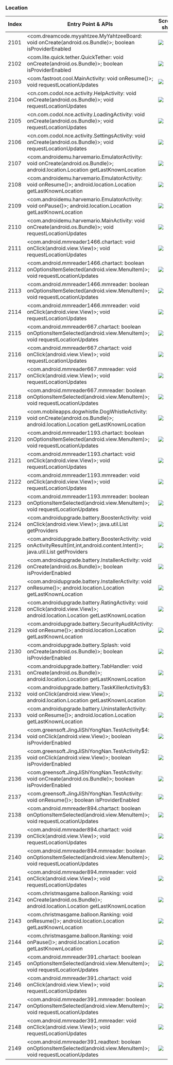 ### Location
| Index | Entry Point & APIs | Screen shot | Resource id | Label |
| ------------- | ------------- | ------------- |-------------|-------------|
| 2101 | <com.dreamcode.myyahtzee.MyYahtzeeBoard: void onCreate(android.os.Bundle)>; boolean isProviderEnabled | ![](D:\COSMOS\output\py\Drebin\VirusShare_Android_20130506\VirusShare_733903a7746212101b42331abe16618b\com.dreamcode.myyahtzee.MyYahtzeeBoard.png) |  | |
| 2102 | <com.lite.quick.tether.QuickTether: void onCreate(android.os.Bundle)>; boolean isProviderEnabled | ![](D:\COSMOS\output\py\Drebin\VirusShare_Android_20130506\VirusShare_7389c911d43654265f6090681263c850\com.lite.quick.tether.QuickTether.png) |  | |
| 2103 | <com.fastroot.cool.MainActivity: void onResume()>; void requestLocationUpdates | ![](D:\COSMOS\output\py\Drebin\VirusShare_Android_20130506\VirusShare_f852e9de2069611f5b047867e49059fb\com.fastroot.cool.MainActivity.png) |  | |
| 2104 | <cn.com.codol.nce.activity.HelpActivity: void onCreate(android.os.Bundle)>; void requestLocationUpdates | ![](D:\COSMOS\output\py\Drebin\VirusShare_Android_20130506\VirusShare_745d26d7f229426bc6bc341848c20bfe\cn.com.codol.nce.activity.HelpActivity.png) |  | |
| 2105 | <cn.com.codol.nce.activity.LoadingActivity: void onCreate(android.os.Bundle)>; void requestLocationUpdates | ![](D:\COSMOS\output\py\Drebin\VirusShare_Android_20130506\VirusShare_745d26d7f229426bc6bc341848c20bfe\cn.com.codol.nce.activity.LoadingActivity.png) |  | |
| 2106 | <cn.com.codol.nce.activity.SettingsActivity: void onCreate(android.os.Bundle)>; void requestLocationUpdates | ![](D:\COSMOS\output\py\Drebin\VirusShare_Android_20130506\VirusShare_745d26d7f229426bc6bc341848c20bfe\cn.com.codol.nce.activity.SettingsActivity.png) |  | |
| 2107 | <com.androidemu.harvemario.EmulatorActivity: void onCreate(android.os.Bundle)>; android.location.Location getLastKnownLocation | ![](D:\COSMOS\output\py\Drebin\VirusShare_Android_20130506\VirusShare_80cb9696d3812bdd2f22ad0aa083fe0f\com.androidemu.harvemario.EmulatorActivity.png) |  | |
| 2108 | <com.androidemu.harvemario.EmulatorActivity: void onResume()>; android.location.Location getLastKnownLocation | ![](D:\COSMOS\output\py\Drebin\VirusShare_Android_20130506\VirusShare_80cb9696d3812bdd2f22ad0aa083fe0f\com.androidemu.harvemario.EmulatorActivity.png) |  | |
| 2109 | <com.androidemu.harvemario.EmulatorActivity: void onPause()>; android.location.Location getLastKnownLocation | ![](D:\COSMOS\output\py\Drebin\VirusShare_Android_20130506\VirusShare_80cb9696d3812bdd2f22ad0aa083fe0f\com.androidemu.harvemario.EmulatorActivity.png) |  | |
| 2110 | <com.androidemu.harvemario.MainActivity: void onCreate(android.os.Bundle)>; void requestLocationUpdates | ![](D:\COSMOS\output\py\Drebin\VirusShare_Android_20130506\VirusShare_cd14b831bea00caa7dde361ac45e15df\com.androidemu.harvemario.MainActivity.png) |  | |
| 2111 | <com.android.mmreader1466.chartact: void onClick(android.view.View)>; void requestLocationUpdates | ![](D:\COSMOS\output\py\Drebin\VirusShare_Android_20130506\VirusShare_75376abffeb1a2e857665809aa16dc87\com.android.mmreader1466.chartact.png) |  | |
| 2112 | <com.android.mmreader1466.chartact: boolean onOptionsItemSelected(android.view.MenuItem)>; void requestLocationUpdates | ![](D:\COSMOS\output\py\Drebin\VirusShare_Android_20130506\VirusShare_75376abffeb1a2e857665809aa16dc87\com.android.mmreader1466.chartact.png) |  | |
| 2113 | <com.android.mmreader1466.mmreader: boolean onOptionsItemSelected(android.view.MenuItem)>; void requestLocationUpdates | ![](D:\COSMOS\output\py\Drebin\VirusShare_Android_20130506\VirusShare_75376abffeb1a2e857665809aa16dc87\com.android.mmreader1466.mmreader.png) |  | |
| 2114 | <com.android.mmreader1466.mmreader: void onClick(android.view.View)>; void requestLocationUpdates | ![](D:\COSMOS\output\py\Drebin\VirusShare_Android_20130506\VirusShare_75376abffeb1a2e857665809aa16dc87\com.android.mmreader1466.mmreader.png) |  | |
| 2115 | <com.android.mmreader667.chartact: boolean onOptionsItemSelected(android.view.MenuItem)>; void requestLocationUpdates | ![](D:\COSMOS\output\py\Drebin\VirusShare_Android_20130506\VirusShare_75da4da6ec681d6280756f738b4eab11\com.android.mmreader667.chartact.png) |  | |
| 2116 | <com.android.mmreader667.chartact: void onClick(android.view.View)>; void requestLocationUpdates | ![](D:\COSMOS\output\py\Drebin\VirusShare_Android_20130506\VirusShare_75da4da6ec681d6280756f738b4eab11\com.android.mmreader667.chartact.png) |  | |
| 2117 | <com.android.mmreader667.mmreader: void onClick(android.view.View)>; void requestLocationUpdates | ![](D:\COSMOS\output\py\Drebin\VirusShare_Android_20130506\VirusShare_75da4da6ec681d6280756f738b4eab11\com.android.mmreader667.mmreader.png) |  | |
| 2118 | <com.android.mmreader667.mmreader: boolean onOptionsItemSelected(android.view.MenuItem)>; void requestLocationUpdates | ![](D:\COSMOS\output\py\Drebin\VirusShare_Android_20130506\VirusShare_75da4da6ec681d6280756f738b4eab11\com.android.mmreader667.mmreader.png) |  | |
| 2119 | <com.mobileapps.dogwhistle.DogWhistleActivity: void onCreate(android.os.Bundle)>; android.location.Location getLastKnownLocation | ![](D:\COSMOS\output\py\Drebin\VirusShare_Android_20130506\VirusShare_7623a50c216890ca3d0983a4e9354073\com.mobileapps.dogwhistle.DogWhistleActivity.png) |  | |
| 2120 | <com.android.mmreader1193.chartact: boolean onOptionsItemSelected(android.view.MenuItem)>; void requestLocationUpdates | ![](D:\COSMOS\output\py\Drebin\VirusShare_Android_20130506\VirusShare_76998ffcc1d97cecd90aaf8e0143a13b\com.android.mmreader1193.chartact.png) |  | |
| 2121 | <com.android.mmreader1193.chartact: void onClick(android.view.View)>; void requestLocationUpdates | ![](D:\COSMOS\output\py\Drebin\VirusShare_Android_20130506\VirusShare_76998ffcc1d97cecd90aaf8e0143a13b\com.android.mmreader1193.chartact.png) |  | |
| 2122 | <com.android.mmreader1193.mmreader: void onClick(android.view.View)>; void requestLocationUpdates | ![](D:\COSMOS\output\py\Drebin\VirusShare_Android_20130506\VirusShare_76998ffcc1d97cecd90aaf8e0143a13b\com.android.mmreader1193.mmreader.png) |  | |
| 2123 | <com.android.mmreader1193.mmreader: boolean onOptionsItemSelected(android.view.MenuItem)>; void requestLocationUpdates | ![](D:\COSMOS\output\py\Drebin\VirusShare_Android_20130506\VirusShare_76998ffcc1d97cecd90aaf8e0143a13b\com.android.mmreader1193.mmreader.png) |  | |
| 2124 | <com.androidupgrade.battery.BoosterActivity: void onClick(android.view.View)>; java.util.List getProviders | ![](D:\COSMOS\output\py\Drebin\VirusShare_Android_20130506\VirusShare_76aa06ee65d7a8bd3e5e5bfada2f343e\com.androidupgrade.battery.BoosterActivity.png) |  | |
| 2125 | <com.androidupgrade.battery.BoosterActivity: void onActivityResult(int,int,android.content.Intent)>; java.util.List getProviders | ![](D:\COSMOS\output\py\Drebin\VirusShare_Android_20130506\VirusShare_76aa06ee65d7a8bd3e5e5bfada2f343e\com.androidupgrade.battery.BoosterActivity.png) |  | |
| 2126 | <com.androidupgrade.battery.InstallerActivity: void onCreate(android.os.Bundle)>; boolean isProviderEnabled | ![](D:\COSMOS\output\py\Drebin\VirusShare_Android_20130506\VirusShare_76aa06ee65d7a8bd3e5e5bfada2f343e\com.androidupgrade.battery.InstallerActivity.png) |  | |
| 2127 | <com.androidupgrade.battery.InstallerActivity: void onResume()>; android.location.Location getLastKnownLocation | ![](D:\COSMOS\output\py\Drebin\VirusShare_Android_20130506\VirusShare_76aa06ee65d7a8bd3e5e5bfada2f343e\com.androidupgrade.battery.InstallerActivity.png) |  | |
| 2128 | <com.androidupgrade.battery.RatingActivity: void onClick(android.view.View)>; android.location.Location getLastKnownLocation | ![](D:\COSMOS\output\py\Drebin\VirusShare_Android_20130506\VirusShare_76aa06ee65d7a8bd3e5e5bfada2f343e\com.androidupgrade.battery.RatingActivity.png) |  | |
| 2129 | <com.androidupgrade.battery.SecurityAuditActivity: void onResume()>; android.location.Location getLastKnownLocation | ![](D:\COSMOS\output\py\Drebin\VirusShare_Android_20130506\VirusShare_76aa06ee65d7a8bd3e5e5bfada2f343e\com.androidupgrade.battery.SecurityAuditActivity.png) |  | |
| 2130 | <com.androidupgrade.battery.Splash: void onCreate(android.os.Bundle)>; boolean isProviderEnabled | ![](D:\COSMOS\output\py\Drebin\VirusShare_Android_20130506\VirusShare_76aa06ee65d7a8bd3e5e5bfada2f343e\com.androidupgrade.battery.Splash.png) |  | |
| 2131 | <com.androidupgrade.battery.TabHandler: void onCreate(android.os.Bundle)>; android.location.Location getLastKnownLocation | ![](D:\COSMOS\output\py\Drebin\VirusShare_Android_20130506\VirusShare_76aa06ee65d7a8bd3e5e5bfada2f343e\com.androidupgrade.battery.TabHandler.png) |  | |
| 2132 | <com.androidupgrade.battery.TaskKillerActivity$3: void onClick(android.view.View)>; android.location.Location getLastKnownLocation | ![](D:\COSMOS\output\py\Drebin\VirusShare_Android_20130506\VirusShare_76aa06ee65d7a8bd3e5e5bfada2f343e\com.androidupgrade.battery.TaskKillerActivity.png) |  | |
| 2133 | <com.androidupgrade.battery.UninstallerActivity: void onResume()>; android.location.Location getLastKnownLocation | ![](D:\COSMOS\output\py\Drebin\VirusShare_Android_20130506\VirusShare_76aa06ee65d7a8bd3e5e5bfada2f343e\com.androidupgrade.battery.UninstallerActivity.png) |  | |
| 2134 | <com.greensoft.JingJiShiYongNan.TestActivity$4: void onClick(android.view.View)>; boolean isProviderEnabled | ![](D:\COSMOS\output\py\Drebin\VirusShare_Android_20130506\VirusShare_770e6cbe1ca27f1bf9100241678b17ae\com.greensoft.JingJiShiYongNan.TestActivity.png) | {'2131165198': <sensitive_component.SensitiveComponent.SensitiveView object at 0x000001D8DED4B860>} | |
| 2135 | <com.greensoft.JingJiShiYongNan.TestActivity$2: void onClick(android.view.View)>; boolean isProviderEnabled | ![](D:\COSMOS\output\py\Drebin\VirusShare_Android_20130506\VirusShare_770e6cbe1ca27f1bf9100241678b17ae\com.greensoft.JingJiShiYongNan.TestActivity.png) | {'2131165196': <sensitive_component.SensitiveComponent.SensitiveView object at 0x000001D8DF2AA518>} | |
| 2136 | <com.greensoft.JingJiShiYongNan.TestActivity: void onCreate(android.os.Bundle)>; boolean isProviderEnabled | ![](D:\COSMOS\output\py\Drebin\VirusShare_Android_20130506\VirusShare_770e6cbe1ca27f1bf9100241678b17ae\com.greensoft.JingJiShiYongNan.TestActivity.png) |  | |
| 2137 | <com.greensoft.JingJiShiYongNan.TestActivity: void onResume()>; boolean isProviderEnabled | ![](D:\COSMOS\output\py\Drebin\VirusShare_Android_20130506\VirusShare_770e6cbe1ca27f1bf9100241678b17ae\com.greensoft.JingJiShiYongNan.TestActivity.png) |  | |
| 2138 | <com.android.mmreader894.chartact: boolean onOptionsItemSelected(android.view.MenuItem)>; void requestLocationUpdates | ![](D:\COSMOS\output\py\Drebin\VirusShare_Android_20130506\VirusShare_7746d7685ca8815e0adb446d5b7dd76e\com.android.mmreader894.chartact.png) |  | |
| 2139 | <com.android.mmreader894.chartact: void onClick(android.view.View)>; void requestLocationUpdates | ![](D:\COSMOS\output\py\Drebin\VirusShare_Android_20130506\VirusShare_7746d7685ca8815e0adb446d5b7dd76e\com.android.mmreader894.chartact.png) |  | |
| 2140 | <com.android.mmreader894.mmreader: boolean onOptionsItemSelected(android.view.MenuItem)>; void requestLocationUpdates | ![](D:\COSMOS\output\py\Drebin\VirusShare_Android_20130506\VirusShare_7746d7685ca8815e0adb446d5b7dd76e\com.android.mmreader894.mmreader.png) |  | |
| 2141 | <com.android.mmreader894.mmreader: void onClick(android.view.View)>; void requestLocationUpdates | ![](D:\COSMOS\output\py\Drebin\VirusShare_Android_20130506\VirusShare_7746d7685ca8815e0adb446d5b7dd76e\com.android.mmreader894.mmreader.png) |  | |
| 2142 | <com.christmasgame.balloon.Ranking: void onCreate(android.os.Bundle)>; android.location.Location getLastKnownLocation | ![](D:\COSMOS\output\py\Drebin\VirusShare_Android_20130506\VirusShare_c9a2e226cd001a3a4fab1046a10ae50d\com.christmasgame.balloon.Ranking.png) |  | |
| 2143 | <com.christmasgame.balloon.Ranking: void onResume()>; android.location.Location getLastKnownLocation | ![](D:\COSMOS\output\py\Drebin\VirusShare_Android_20130506\VirusShare_c9a2e226cd001a3a4fab1046a10ae50d\com.christmasgame.balloon.Ranking.png) |  | |
| 2144 | <com.christmasgame.balloon.Ranking: void onPause()>; android.location.Location getLastKnownLocation | ![](D:\COSMOS\output\py\Drebin\VirusShare_Android_20130506\VirusShare_c9a2e226cd001a3a4fab1046a10ae50d\com.christmasgame.balloon.Ranking.png) |  | |
| 2145 | <com.android.mmreader391.chartact: boolean onOptionsItemSelected(android.view.MenuItem)>; void requestLocationUpdates | ![](D:\COSMOS\output\py\Drebin\VirusShare_Android_20130506\VirusShare_dec5e88406ac0ce2daa3df3efb99c708\com.android.mmreader391.chartact.png) |  | |
| 2146 | <com.android.mmreader391.chartact: void onClick(android.view.View)>; void requestLocationUpdates | ![](D:\COSMOS\output\py\Drebin\VirusShare_Android_20130506\VirusShare_dec5e88406ac0ce2daa3df3efb99c708\com.android.mmreader391.chartact.png) |  | |
| 2147 | <com.android.mmreader391.mmreader: boolean onOptionsItemSelected(android.view.MenuItem)>; void requestLocationUpdates | ![](D:\COSMOS\output\py\Drebin\VirusShare_Android_20130506\VirusShare_dec5e88406ac0ce2daa3df3efb99c708\com.android.mmreader391.mmreader.png) |  | |
| 2148 | <com.android.mmreader391.mmreader: void onClick(android.view.View)>; void requestLocationUpdates | ![](D:\COSMOS\output\py\Drebin\VirusShare_Android_20130506\VirusShare_dec5e88406ac0ce2daa3df3efb99c708\com.android.mmreader391.mmreader.png) |  | |
| 2149 | <com.android.mmreader391.readtext: boolean onOptionsItemSelected(android.view.MenuItem)>; void requestLocationUpdates | ![](D:\COSMOS\output\py\Drebin\VirusShare_Android_20130506\VirusShare_780a84cf01c7e792e1dff4ab9f61706e\com.android.mmreader391.readtext.png) |  | |
